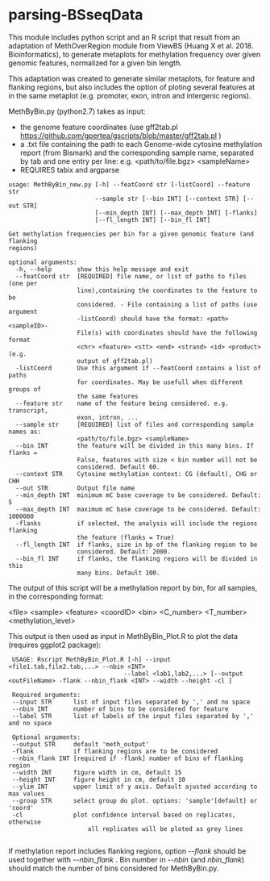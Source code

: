 # parsing-BSseqData

This module includes python script and an R script that result from an adaptation of MethOverRegion module from ViewBS (Huang X et al. 2018. Bioinformatics), to generate metaplots for methylation frequency over given genomic features, normalized for a given bin length.

This adaptation was created to generate similar metaplots, for feature and flanking regions, but also includes the option of ploting several features at in the same metaplot (e.g. promoter, exon, intron and intergenic regions).


MethByBin.py (python2.7) takes as input: 
- the genome feature coordinates (use gff2tab.pl https://github.com/gpertea/gscripts/blob/master/gff2tab.pl ) 
- a .txt file containing the path to each Genome-wide cytosine methylation report (from Bismark) and the corresponding sample name, separated by tab and one entry per line: e.g. \<path/to/file.bgz> \<sampleName>
- REQUIRES tabix and argparse

```
usage: MethByBin_new.py [-h] --featCoord str [-listCoord] --feature str
                        --sample str [--bin INT] [--context STR] [--out STR]
                        [--min_depth INT] [--max_depth INT] [-flanks]
                        [--fl_length INT] [--bin_fl INT]

Get methylation frequencies per bin for a given genomic feature (and flanking
regions)

optional arguments:
  -h, --help       show this help message and exit
  --featCoord str  [REQUIRED] file name, or list of paths to files (one per
                   line),containing the coordinates to the feature to be
                   considered. - File containing a list of paths (use argument
                   -listCoord) should have the format: <path> <sampleID>-
                   File(s) with coordinates should have the following format
                   <chr> <feature> <stt> <end> <strand> <id> <product> (e.g.
                   output of gff2tab.pl)
  -listCoord       Use this argument if --featCoord contains a list of paths
                   for coordinates. May be usefull when different groups of
                   the same features
  --feature str    name of the feature being considered. e.g. transcript,
                   exon, intron, ...
  --sample str     [REQUIRED] list of files and corresponding sample names as:
                   <path/to/file.bgz> <sampleName>
  --bin INT        the feature will be divided in this many bins. If flanks =
                   False, features with size < bin number will not be
                   considered. Default 60.
  --context STR    Cytosine methylation context: CG (default), CHG or CHH
  --out STR        Output file name
  --min_depth INT  minimum mC base coverage to be considered. Default: 5
  --max_depth INT  maximum mC base coverage to be considered. Default: 1000000
  -flanks          if selected, the analysis will include the regions flanking
                   the feature (flanks = True)
  --fl_length INT  if flanks, size in bp of the flanking region to be
                   considered. Default: 2000.
  --bin_fl INT     if flanks, the flanking regions will be divided in this
                   many bins. Default 100.

```

The output of this script will be a methylation report by bin, for all samples, in the corresponding format:

\<file>	\<sample>	\<feature> \<coordID>	\<bin>	\<C_number>	\<T_number>	\<methylation_level>
  
This output is then used as input in MethByBin_Plot.R to plot the data (requires ggplot2 package):
```
 USAGE: Rscript MethByBin_Plot.R [-h] --input <file1.tab,file2.tab,...> --nbin <INT> 
                                --label <lab1,lab2,...> [--output <outFileName> -flank --nbin_flank <INT> --width --height -cl ] 

 Required arguments: 
 --input STR      list of input files separated by ',' and no space
 --nbin INT       number of bins to be considered for feature 
 --label STR      list of labels of the input files separated by ',' and no space 

 Optional arguments: 
 --output STR     default 'meth_output' 
 -flank           if flanking regions are to be considered 
 --nbin_flank INT [required if -flank] number of bins of flanking region 
 --width INT      figure width in cm, default 15 
 --height INT     figure height in cm, default 10 
 --ylim INT       upper limit of y axis. Default ajusted according to max values 
 --group STR      select group do plot. options: 'sample'[default] or 'coord'
 -cl              plot confidence interval based on replicates, otherwise 
 		              all replicates will be ploted as grey lines
     
```

If methylation report includes flanking regions, option *--flank* should be used together with *--nbin_flank <INT>*.
  Bin number in *--nbin* (and *nbin_flank*) should match the number of bins considered for MethByBin.py. 

